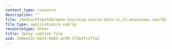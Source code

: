 ```yaml
---
content_type: resource
description: ''
file: /media/https%3A/open-learning-course-data-rc.s3.amazonaws.com/18-02-multivariable-calculus-fall-2007/5d8ee21cbe736b83ac991f3e4fc177a2_dK3NEf13nPc.srt
file_type: application/x-subrip
resourcetype: Other
title: 3play caption file
uid: 5d8ee21c-be73-6b83-ac99-1f3e4fc177a2
---
```

